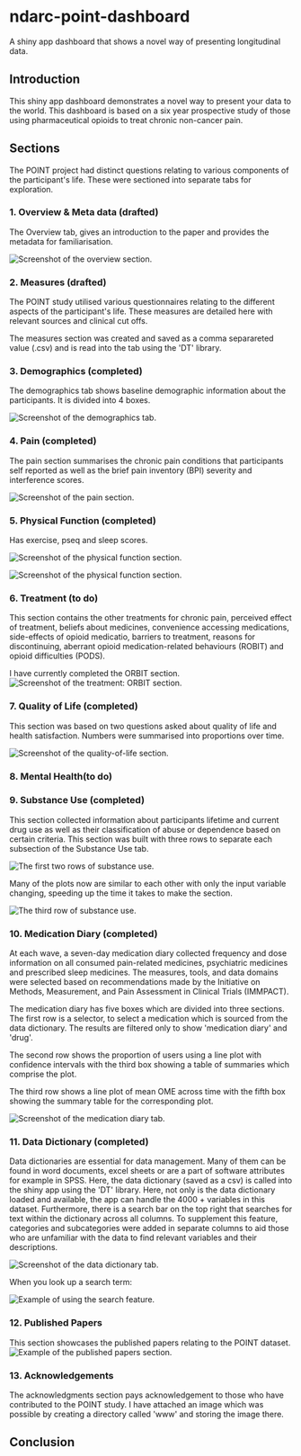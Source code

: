 # ndarc-point-dashboard
A shiny app dashboard that shows a novel way of presenting longitudinal data. 

## Introduction
This shiny app dashboard demonstrates a novel way to present your data to the world. This dashboard is based on a six year prospective study of those using pharmaceutical opioids to treat chronic non-cancer pain. 

## Sections
The POINT project had distinct questions relating to various components of the participant's life. These were sectioned into separate tabs for exploration. 

### 1. Overview & Meta data (drafted)
The Overview tab, gives an introduction to the paper and provides the metadata for familiarisation. 

![Screenshot of the overview section.](images/overview.png "Screenshot of the overview section.")

### 2. Measures (drafted)
The POINT study utilised various questionnaires relating to the different aspects of the participant's life. These measures are detailed here with relevant sources and clinical cut offs.

The measures section was created and saved as a comma separareted value (.csv) and is read into the tab using the 'DT' library.

### 3. Demographics (completed)
The demographics tab shows baseline demographic information about the participants. It is divided into 4 boxes.

![Screenshot of the demographics tab.](images/demographics.png "Screenshot of the demographics tab.")

### 4. Pain (completed)
The pain section summarises the chronic pain conditions that participants self reported as well as the brief pain inventory (BPI) severity and interference scores. 

![Screenshot of the pain section.](images/pain.png "Screenshot of the pain section.")

### 5. Physical Function (completed)
Has exercise, pseq and sleep scores. 

![Screenshot of the physical function section.](images/physical-function-1.png "Screenshot of the physical function section.")

![Screenshot of the physical function section.](images/physical-function-2.png "Screenshot of the physical function section.")


### 6. Treatment (to do)
This section contains the other treatments for chronic pain, perceived effect of treatment, beliefs about medicines, convenience accessing medications, side-effects of opioid medicatio, barriers to treatment, reasons for discontinuing, aberrant opioid medication-related behaviours (ROBIT) and opioid difficulties (PODS).

I have currently completed the ORBIT section. 
![Screenshot of the treatment: ORBIT section.](images/treatment-orbit.png "Screenshot of the treatment: ORBIT section.")

### 7. Quality of Life (completed)
This section was based on two questions asked about quality of life and health satisfaction. Numbers were summarised into proportions over time. 

![Screenshot of the quality-of-life section.](images/quality-of-life.png "Screenshot of the quality of life section.")


### 8. Mental Health(to do)

### 9. Substance Use (completed)
This section collected information about participants lifetime and current drug use as well as their classification of abuse or dependence based on certain criteria. This section was built with three rows to separate each subsection of the Substance Use tab. 

![The first two rows of substance use.](images/substance-use-1.png "Screenshot of the Substance Use section.")

Many of the plots now are similar to each other with only the input variable changing, speeding up the time it takes to make the section.

![The third row of substance use.](images/substance-use-2.png "Screenshot of the Substance Use and abuse section.")

### 10. Medication Diary (completed)
At each wave, a seven-day medication diary collected frequency and dose information on all consumed pain-related medicines, psychiatric medicines and prescribed sleep medicines. The measures, tools, and data domains were selected based on recommendations made by the Initiative on Methods, Measurement, and Pain Assessment in Clinical Trials (IMMPACT).

The medication diary has five boxes which are divided into three sections. The first row is a selector, to select a medication which is sourced from the data dictionary. The results are filtered only to show 'medication diary' and 'drug'. 

The second row shows the proportion of users using a line plot with confidence intervals with the third box showing a table of summaries which comprise the plot. 

The third row shows a line plot of mean OME across time with the fifth box showing the summary table for the corresponding plot. 

![Screenshot of the medication diary tab.](images/medication-diary.png "Screenshot of the medication diary tab.")

### 11. Data Dictionary (completed)
Data dictionaries are essential for data management. Many of them can be found in word documents, excel sheets or are a part of software attributes for example in SPSS. Here, the data dictionary (saved as a csv) is called into the shiny app using the 'DT' library. Here, not only is the data dictionary loaded and available, the app can handle the 4000 + variables in this dataset. Furthermore, there is a search bar on the top right that searches for text within the dictionary across all columns. To supplement this feature, categories and subcategories were added in separate columns to aid those who are unfamiliar with the data to find relevant variables and their descriptions.

![Screenshot of the data dictionary tab.](images/data-dictionary.png "Screenshot of the data dictionary tab.")

When you look up a search term:

![Example of using the search feature.](images/data-dictionary-example.png "Example of using the search feature.")

### 12. Published Papers
This section showcases the published papers relating to the POINT dataset.
![Example of the published papers section.](images/published-papers.png "Example of the published papers section.")

### 13. Acknowledgements
The acknowledgments section pays acknowledgement to those who have contributed to the POINT study. I have attached an image which was possible by creating a directory called 'www' and storing the image there. 

## Conclusion